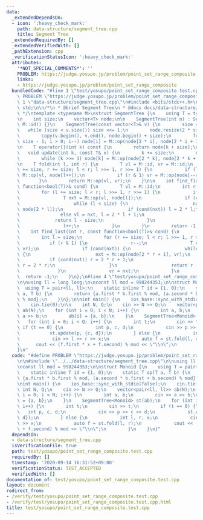 ```yaml
---
data:
  _extendedDependsOn:
  - icon: ':heavy_check_mark:'
    path: data-structure/segment_tree.cpp
    title: Segment Tree
  _extendedRequiredBy: []
  _extendedVerifiedWith: []
  _pathExtension: cpp
  _verificationStatusIcon: ':heavy_check_mark:'
  attributes:
    '*NOT_SPECIAL_COMMENTS*': ''
    PROBLEM: https://judge.yosupo.jp/problem/point_set_range_composite
    links:
    - https://judge.yosupo.jp/problem/point_set_range_composite
  bundledCode: "#line 1 \"test/yosupo/point_set_range_composite.test.cpp\"\n#define\
    \ PROBLEM \"https://judge.yosupo.jp/problem/point_set_range_composite\"\n\n#line\
    \ 1 \"data-structure/segment_tree.cpp\"\n#include <bits/stdc++.h>\nusing namespace\
    \ std;\n\n/*\n * @brief Segment Tree\n * @docs docs/data-structure/segment_tree.md\n\
    \ */\ntemplate <typename M>\nstruct SegmentTree {\n    using T = typename M::T;\n\
    \n    int size;\n    vector<T> node;\n\n    SegmentTree(int n) : SegmentTree(vector<T>(n,\
    \ M::id)) {}\n    SegmentTree(const vector<T>& v) {\n        size = 1;\n     \
    \   while (size < v.size()) size <<= 1;\n        node.resize(2 * size, M::id);\n\
    \        copy(v.begin(), v.end(), node.begin() + size);\n        for (int i =\
    \ size - 1; i > 0; i--) node[i] = M::op(node[2 * i], node[2 * i + 1]);\n    }\n\
    \n    T operator[](int k) const {\n        return node[k + size];\n    }\n\n \
    \   void update(int k, const T& x) {\n        k += size;\n        node[k] = x;\n\
    \        while (k >>= 1) node[k] = M::op(node[2 * k], node[2 * k + 1]);\n    }\n\
    \n    T fold(int l, int r) {\n        T vl = M::id, vr = M::id;\n        for (l\
    \ += size, r += size; l < r; l >>= 1, r >>= 1) {\n            if (l & 1) vl =\
    \ M::op(vl, node[l++]);\n            if (r & 1) vr = M::op(node[--r], vr);\n \
    \       }\n        return M::op(vl, vr);\n    }\n\n    int find_first(int l, const\
    \ function<bool(T)>& cond) {\n        T vl = M::id;\n        int r = 2 * size;\n\
    \        for (l += size; l < r; l >>= 1, r >>= 1) {\n            if (l & 1) {\n\
    \                T nxt = M::op(vl, node[l]);\n                if (cond(nxt)) {\n\
    \                    while (l < size) {\n                        nxt = M::op(vl,\
    \ node[2 * l]);\n                        if (cond(nxt)) l = 2 * l;\n         \
    \               else vl = nxt, l = 2 * l + 1;\n                    }\n       \
    \             return l - size;\n                }\n                vl = nxt;\n\
    \                l++;\n            }\n        }\n        return -1;\n    }\n\n\
    \    int find_last(int r, const function<bool(T)>& cond) {\n        T vr = M::id;\n\
    \        int l = size;\n        for (r += size; l < r; l >>= 1, r >>= 1) {\n \
    \           if (r & 1) {\n                r--;\n                T nxt = M::op(node[r],\
    \ vr);\n                if (cond(nxt)) {\n                    while (r < size)\
    \ {\n                        nxt = M::op(node[2 * r + 1], vr);\n             \
    \           if (cond(nxt)) r = 2 * r + 1;\n                        else vr = nxt,\
    \ r = 2 * r;\n                    }\n                    return r - size;\n  \
    \              }\n                vr = nxt;\n            }\n        }\n      \
    \  return -1;\n    }\n};\n#line 4 \"test/yosupo/point_set_range_composite.test.cpp\"\
    \n\nusing ll = long long;\n\nconst ll mod = 998244353;\n\nstruct Monoid {\n  \
    \  using T = pair<ll, ll>;\n    static inline T id = {1, 0};\n    static T op(T\
    \ a, T b) {\n        return {a.first * b.first % mod, (a.second * b.first + b.second)\
    \ % mod};\n    }\n};\n\nint main() {\n    ios_base::sync_with_stdio(false);\n\
    \    cin.tie(0);\n\n    int N, Q;\n    cin >> N >> Q;\n    vector<pair<ll, ll>>\
    \ ab(N);\n    for (int i = 0; i < N; i++) {\n        int a, b;\n        cin >>\
    \ a >> b;\n        ab[i] = {a, b};\n    }\n    SegmentTree<Monoid> st(ab);\n \
    \   for (int i = 0; i < Q; i++) {\n        int t;\n        cin >> t;\n       \
    \ if (t == 0) {\n            int p, c, d;\n            cin >> p >> c >> d;\n \
    \           st.update(p, {c, d});\n        } else {\n            int l, r, x;\n\
    \            cin >> l >> r >> x;\n            auto f = st.fold(l, r);\n      \
    \      cout << (f.first * x + f.second) % mod << \"\\n\";\n        }\n    }\n\
    }\n"
  code: "#define PROBLEM \"https://judge.yosupo.jp/problem/point_set_range_composite\"\
    \n\n#include \"../../data-structure/segment_tree.cpp\"\n\nusing ll = long long;\n\
    \nconst ll mod = 998244353;\n\nstruct Monoid {\n    using T = pair<ll, ll>;\n\
    \    static inline T id = {1, 0};\n    static T op(T a, T b) {\n        return\
    \ {a.first * b.first % mod, (a.second * b.first + b.second) % mod};\n    }\n};\n\
    \nint main() {\n    ios_base::sync_with_stdio(false);\n    cin.tie(0);\n\n   \
    \ int N, Q;\n    cin >> N >> Q;\n    vector<pair<ll, ll>> ab(N);\n    for (int\
    \ i = 0; i < N; i++) {\n        int a, b;\n        cin >> a >> b;\n        ab[i]\
    \ = {a, b};\n    }\n    SegmentTree<Monoid> st(ab);\n    for (int i = 0; i < Q;\
    \ i++) {\n        int t;\n        cin >> t;\n        if (t == 0) {\n         \
    \   int p, c, d;\n            cin >> p >> c >> d;\n            st.update(p, {c,\
    \ d});\n        } else {\n            int l, r, x;\n            cin >> l >> r\
    \ >> x;\n            auto f = st.fold(l, r);\n            cout << (f.first * x\
    \ + f.second) % mod << \"\\n\";\n        }\n    }\n}"
  dependsOn:
  - data-structure/segment_tree.cpp
  isVerificationFile: true
  path: test/yosupo/point_set_range_composite.test.cpp
  requiredBy: []
  timestamp: '2020-09-14 16:31:52+09:00'
  verificationStatus: TEST_ACCEPTED
  verifiedWith: []
documentation_of: test/yosupo/point_set_range_composite.test.cpp
layout: document
redirect_from:
- /verify/test/yosupo/point_set_range_composite.test.cpp
- /verify/test/yosupo/point_set_range_composite.test.cpp.html
title: test/yosupo/point_set_range_composite.test.cpp
---
```

